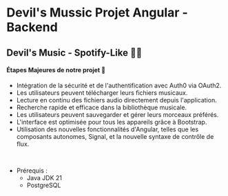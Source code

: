 # Devil's Mussic Projet Angular - Backend

## Devil's Music - Spotify-Like 🎸🥁

#### Étapes Majeures de notre projet 🎯
- Intégration de la sécurité et de l'authentification avec Auth0 via OAuth2.
- Les utilisateurs peuvent télécharger leurs fichiers musicaux.
- Lecture en continu des fichiers audio directement depuis l'application.
- Recherche rapide et efficace dans la bibliothèque musicale.
- Les utilisateurs peuvent sauvegarder et gérer leurs morceaux préférés.
- L'interface est optimisée pour tous les appareils grâce à Bootstrap.
- Utilisation des nouvelles fonctionnalités d'Angular, telles que les composants autonomes, Signal, et la nouvelle syntaxe de contrôle de flux.
<br>

- Prérequis :
   - Java JDK 21
   - PostgreSQL